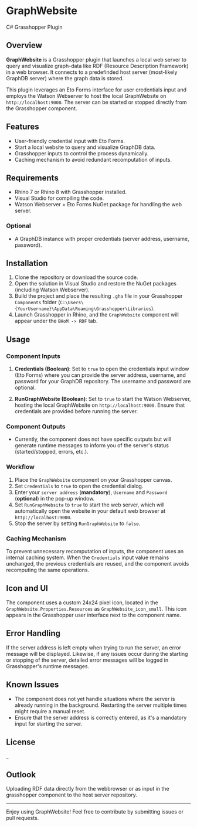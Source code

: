 # GraphWebsite 
C# Grasshopper Plugin

## Overview

**GraphWebsite** is a Grasshopper plugin that launches a local web server to query and visualize graph-data like RDF (Resource Description Framework) in a web browser.
It connects to a predefinded host server (most-likely GraphDB server) where the graph data is stored.

This plugin leverages an Eto Forms interface for user credentials input 
and employs the Watson Webserver to host the local GraphWebsite on `http://localhost:9000`. 
The server can be started or stopped directly from the Grasshopper component.

## Features

- User-friendly credential input with Eto Forms.
- Start a local website to query and visualize GraphDB data.
- Grasshopper inputs to control the process dynamically.
- Caching mechanism to avoid redundant recomputation of inputs.

## Requirements

- Rhino 7 or Rhino 8 with Grasshopper installed.
- Visual Studio for compiling the code.
- Watson Webserver + Eto Forms NuGet package for handling the web server.

### Optional

- A GraphDB instance with proper credentials (server address, username, password). 

## Installation

1. Clone the repository or download the source code.
2. Open the solution in Visual Studio and restore the NuGet packages (including Watson Webserver).
3. Build the project and place the resulting `.gha` file in your Grasshopper `Components` folder (`C:\Users\{YourUsername}\AppData\Roaming\Grasshopper\Libraries`).
4. Launch Grasshopper in Rhino, and the `GraphWebsite` component will appear under the `BHoM -> RDF` tab.

## Usage

### Component Inputs

1. **Credentials (Boolean)**: Set to `true` to open the credentials input window (Eto Forms) where you can provide 
the server address, username, and password for your GraphDB repository. The username and password are optional.
   
2. **RunGraphWebsite (Boolean)**: Set to `true` to start the Watson Webserver, hosting the local GraphWebsite on `http://localhost:9000`. 
Ensure that credentials are provided before running the server.

### Component Outputs

- Currently, the component does not have specific outputs but will generate runtime messages to inform you of the server's status (started/stopped, errors, etc.).

### Workflow

1. Place the `GraphWebsite` component on your Grasshopper canvas.
2. Set `Credentials` to `true` to open the credential dialog.
3. Enter your `server address` (**mandatory**), `Username` and `Password` (**optional**) in the pop-up window.
4. Set `RunGraphWebsite` to `true` to start the web server, which will automatically open the website in your default web browser at `http://localhost:9000`.
5. Stop the server by setting `RunGraphWebsite` to `false`.

### Caching Mechanism

To prevent unnecessary recomputation of inputs, 
the component uses an internal caching system. When the `Credentials` input value remains unchanged, 
the previous credentials are reused, and the component avoids recomputing the same operations.

## Icon and UI

The component uses a custom 24x24 pixel icon, 
located in the `GraphWebsite.Properties.Resources` as `GraphWebsite_icon_small`. 
This icon appears in the Grasshopper user interface next to the component name.

## Error Handling

If the server address is left empty when trying to run the server, an error message will be displayed. 
Likewise, if any issues occur during the starting or stopping of the server, 
detailed error messages will be logged in Grasshopper's runtime messages.

## Known Issues

- The component does not yet handle situations where the server is already running in the background. 
Restarting the server multiple times might require a manual reset.
- Ensure that the server address is correctly entered, as it's a mandatory input for starting the server.

## License

_

## Outlook

Uploading RDF data directly from the webbrowser or as input in the grasshopper component to the host server repository. 

---

Enjoy using GraphWebsite! Feel free to contribute by submitting issues or pull requests.
